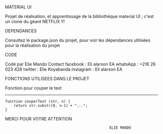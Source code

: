 
MATERIAL UI

Projet de réalisation, et apprentissage de la bibliothèque 
material UI ; c'est un clone du géant NETFLIX !!!


DEPENDANCES 

Consultez le package.json du projet, pour voir les dépendances
utilisées pour la réalisation du projet 

CODE

Codé par Elie Mando 
Contact
        facebook : Eli alarson EA
        whatsApp : +216 26 023 428
        twitter  : Elie Koyabanda 
        instagram :  Eli alarson EA



FONCTIONS UTILISEES DANS LE PROJET


Fonction pour couper le text
***************************
    function couperText (str, n) {
        return str.substr(0, n-1) + "...";
    } 



MERCI POUR VOTRE ATTENTION 


                                                    ELIE MANDO